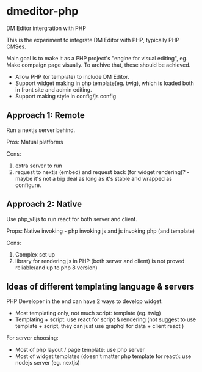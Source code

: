 # dmeditor-php
DM Editor intergration with PHP


This is the experiment to integrate DM Editor with PHP, typically PHP CMSes. 

Main goal is to make it as a PHP project's "engine for visual editing", eg. Make compaign page visually. To archive that, these should be achieved.

- Allow PHP (or template) to include DM Editor.
- Support widget making in php template(eg. twig), which is loaded both in front site and admin editing.
- Support making style in config/js config


Approach 1: Remote
------
Run a nextjs server behind.

Pros: 
Matual platforms

Cons: 
1) extra server to run
2) request to nextjs (embed) and request back (for widget rendering)? - maybe it's not a big deal as long as it's stable and wrapped as configure.



Approach 2: Native
------
Use php_v8js to run react for both server and client.

Props:
Native invoking - php invoking js and js invoking php (and template)

Cons: 
1) Complex set up
2) library for rendering js in PHP (both server and client) is not proved reliable(and up to php 8 version)
 

Ideas of different templating language & servers
-----
PHP Developer in the end can have 2 ways to develop widget:

- Most templating only, not much script: template (eg. twig)
- Templating + script: use react for script & rendering (not suggest to use template + script, they can just use graphql for data + client react )

For server choosing:

- Most of php layout / page template: use php server
- Most of widget templates (doesn't matter php template for react): use nodejs server (eg. nextjs)

